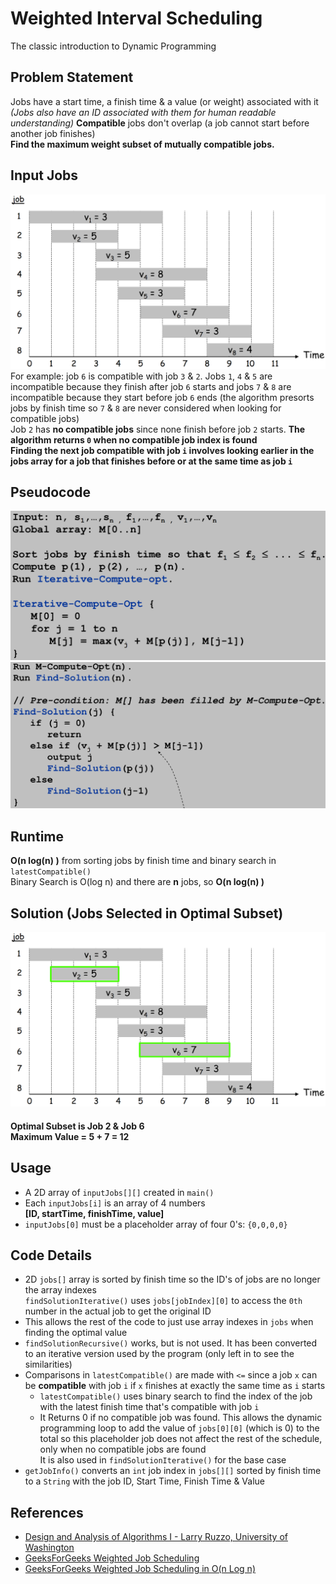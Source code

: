 # Weighted Interval Scheduling
The classic introduction to Dynamic Programming

## Problem Statement
Jobs have a start time, a finish time & a value (or weight) associated with it  
*(Jobs also have an ID associated with them for human readable understanding)*
**Compatible** jobs don't overlap (a job cannot start before another job finishes)  
**Find the maximum weight subset of mutually compatible jobs.**

## Input Jobs
![](images/input-jobs.png)  
For example: job `6` is compatible with job `3` & `2`. Jobs `1`, `4` & `5` are incompatible because they finish after job `6` starts and jobs `7` & `8` are incompatible because they start before job `6` ends (the algorithm presorts jobs by finish time so `7` & `8` are never considered when looking for compatible jobs)  
Job `2` has **no compatible jobs** since none finish before job `2` starts. **The algorithm returns `0` when no compatible job index is found**  
**Finding the next job compatible with job `i` involves looking earlier in the jobs array for a job that finishes before or at the same time as job `i`**

## Pseudocode
![](images/optimal-pseudocode.png)  
![](images/find-solution-pseudocode.png)


## Runtime
**O(n log(n) )** from sorting jobs by finish time and binary search in `latestCompatible()`  
Binary Search is O(log n) and there are **n** jobs, so **O(n log(n) )**

## Solution (Jobs Selected in Optimal Subset)
![](images/optimal-solution.png)  
#### Optimal Subset is **Job 2 & Job 6**    <br> **Maximum Value = 5 + 7 = 12**


## Usage
- A 2D array of `inputJobs[][]` created in `main()`
- Each `inputJobs[i]` is an array of 4 numbers  
**[ID, startTime, finishTime, value]**
- `inputJobs[0]` must be a placeholder array of four 0's: `{0,0,0,0}`

## Code Details
- 2D `jobs[]` array is sorted by finish time so the ID's of jobs are no longer the array indexes  
`findSolutionIterative()` uses `jobs[jobIndex][0]` to access the `0th` number in the actual job to get the original ID
- This allows the rest of the code to just use array indexes in `jobs` when finding the optimal value
- `findSolutionRecursive()` works, but is not used. It has been converted to an iterative version used by the program (only left in to see the similarities)
- Comparisons in `latestCompatible()` are made with `<=` since a job `x` can be **compatible** with job `i` if `x` finishes at exactly the same time as `i` starts
  - `latestCompatible()` uses binary search to find the index of the job with the latest finish time that's compatible with job `i`
  - It Returns 0 if no compatible job was found. This allows the dynamic programming loop to add the value of `jobs[0][0]` (which is 0) to the total so this placeholder job does not affect the rest of the schedule, only when no compatible jobs are found  
  It is also used in `findSolutionIterative()` for the base case
- `getJobInfo()` converts an `int` job index in `jobs[][]` sorted by finish time to a `String` with the job ID, Start Time, Finish Time & Value

## References
- [Design and Analysis of Algorithms I - Larry Ruzzo, University of Washington](https://courses.cs.washington.edu/courses/cse521/13wi/slides/06dp-sched.pdf)
- [GeeksForGeeks Weighted Job Scheduling](http://www.geeksforgeeks.org/weighted-job-scheduling/)
- [GeeksForGeeks Weighted Job Scheduling in O(n Log n)](http://www.geeksforgeeks.org/weighted-job-scheduling-log-n-time/)
